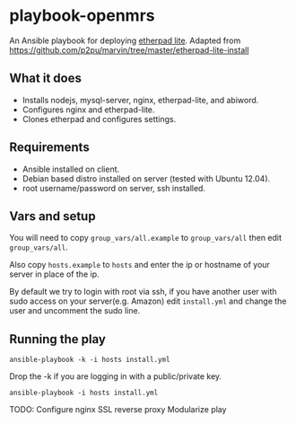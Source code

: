 playbook-openmrs
======================

An Ansible playbook for deploying [etherpad lite](http://etherpad.org/).
Adapted from https://github.com/p2pu/marvin/tree/master/etherpad-lite-install

## What it does
* Installs nodejs, mysql-server, nginx, etherpad-lite, and abiword.
* Configures nginx and etherpad-lite.
* Clones etherpad and configures settings.

## Requirements
* Ansible installed on client.
* Debian based distro installed on server (tested with Ubuntu 12.04).
* root username/password on server, ssh installed.

## Vars and setup
You will need to copy `group_vars/all.example` to `group_vars/all` then edit `group_vars/all`.

Also copy `hosts.example` to `hosts` and enter the ip or hostname of your server in place of the ip.

By default we try to login with root via ssh, if you have another user with sudo access on your server(e.g. Amazon) edit `install.yml` and change the user and uncomment the sudo line.

## Running the play
`ansible-playbook -k -i hosts install.yml`

Drop the -k if you are logging in with a public/private key.

`ansible-playbook -i hosts install.yml`

TODO:
Configure nginx SSL reverse proxy 
Modularize play
